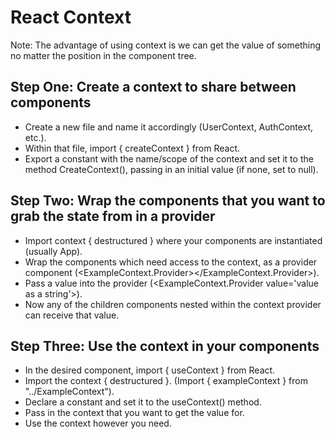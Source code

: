 # React Context

Note: The advantage of using context is we can get the value of something no matter the position in the component tree.

## Step One: Create a context to share between components

- Create a new file and name it accordingly (UserContext, AuthContext, etc.).
- Within that file, import { createContext } from React.
- Export a constant with the name/scope of the context and set it to the method CreateContext(), passing in an initial value (if none, set to null).

## Step Two: Wrap the components that you want to grab the state from in a provider

- Import context { destructured } where your components are instantiated (usually App).
- Wrap the components which need access to the context, as a provider component (<ExampleContext.Provider></ExampleContext.Provider>).
- Pass a value into the provider (<ExampleContext.Provider value='value as a string'>).
- Now any of the children components nested within the context provider can receive that value.

## Step Three: Use the context in your components

- In the desired component, import { useContext } from React.
- Import the context { destructured }. (Import { exampleContext } from "../ExampleContext").
- Declare a constant and set it to the useContext() method.
- Pass in the context that you want to get the value for.
- Use the context however you need.
